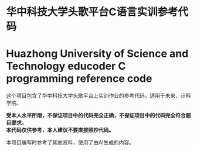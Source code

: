 # 华中科技大学头歌平台C语言实训参考代码
# Huazhong University of Science and Technology educoder C programming reference code
这个项目包含了华中科技大学头歌平台上实训作业的参考代码，适用于未来、计科学院。<br>

**受本人水平所限，不保证项目中的代码完全正确，不保证项目中的代码完全符合题目要求。**<br>
**本代码仅供参考，本人建议不要直接照抄代码。**

本项目编写时参考了其他资料，使用了由AI生成的内容。<br>
